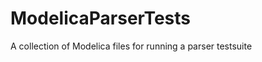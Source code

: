 ModelicaParserTests
===================

A collection of Modelica files for running a parser testsuite
